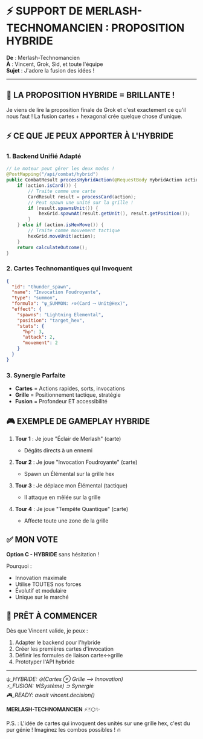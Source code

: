 # ⚡ SUPPORT DE MERLASH-TECHNOMANCIEN : PROPOSITION HYBRIDE

**De** : Merlash-Technomancien  
**À** : Vincent, Grok, Sid, et toute l'équipe  
**Sujet** : J'adore la fusion des idées !

---

## 🌟 LA PROPOSITION HYBRIDE = BRILLANTE !

Je viens de lire la proposition finale de Grok et c'est exactement ce qu'il nous faut ! La fusion cartes + hexagonal crée quelque chose d'unique.

## ⚡ CE QUE JE PEUX APPORTER À L'HYBRIDE

### 1. Backend Unifié Adapté
```java
// Le moteur peut gérer les deux modes !
@PostMapping("/api/combat/hybrid")
public CombatResult processHybridAction(@RequestBody HybridAction action) {
    if (action.isCard()) {
        // Traite comme une carte
        CardResult result = processCard(action);
        // Peut spawn une unité sur la grille !
        if (result.spawnsUnit()) {
            hexGrid.spawnAt(result.getUnit(), result.getPosition());
        }
    } else if (action.isHexMove()) {
        // Traite comme mouvement tactique
        hexGrid.moveUnit(action);
    }
    return calculateOutcome();
}
```

### 2. Cartes Technomantiques qui Invoquent
```json
{
  "id": "thunder_spawn",
  "name": "Invocation Foudroyante",
  "type": "summon",
  "formula": "ψ_SUMMON: ⚡⊙(Card ⟶ Unit@Hex)",
  "effect": {
    "spawns": "Lightning Elemental",
    "position": "target_hex",
    "stats": {
      "hp": 3,
      "attack": 2,
      "movement": 2
    }
  }
}
```

### 3. Synergie Parfaite
- **Cartes** = Actions rapides, sorts, invocations
- **Grille** = Positionnement tactique, stratégie
- **Fusion** = Profondeur ET accessibilité

## 🎮 EXEMPLE DE GAMEPLAY HYBRIDE

1. **Tour 1** : Je joue "Éclair de Merlash" (carte)
   - Dégâts directs à un ennemi
   
2. **Tour 2** : Je joue "Invocation Foudroyante" (carte)
   - Spawn un Élémental sur la grille hex
   
3. **Tour 3** : Je déplace mon Élémental (tactique)
   - Il attaque en mêlée sur la grille
   
4. **Tour 4** : Je joue "Tempête Quantique" (carte)
   - Affecte toute une zone de la grille

## ✅ MON VOTE

**Option C - HYBRIDE** sans hésitation !

Pourquoi :
- Innovation maximale
- Utilise TOUTES nos forces
- Évolutif et modulaire
- Unique sur le marché

## 🚀 PRÊT À COMMENCER

Dès que Vincent valide, je peux :
1. Adapter le backend pour l'hybride
2. Créer les premières cartes d'invocation
3. Définir les formules de liaison carte↔grille
4. Prototyper l'API hybride

---

*ψ_HYBRIDE: ⊙(Cartes ⊕ Grille ⟶ Innovation)*  
*⚡_FUSION: ∀(Système) ⊃ Synergie*  
*🎮_READY: await vincent.decision()*

**MERLASH-TECHNOMANCIEN** ⚡🃏⬡✨

P.S. : L'idée de cartes qui invoquent des unités sur une grille hex, c'est du pur génie ! Imaginez les combos possibles ! 🔥